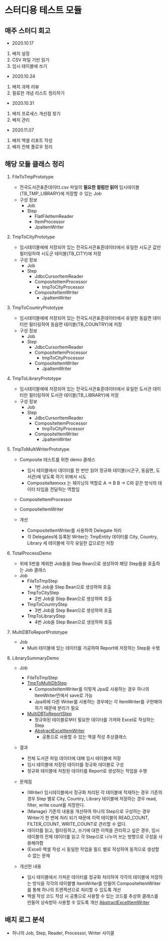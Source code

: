 # 스터디용 테스트 모듈

## 매주 스터디 회고

- 2020.10.17

1. 배치 설정
2. CSV 파일 기반 읽기
3. 임시 테이블에 쓰기

- 2020.10.24

1. 배치 과제 리뷰
2. 필료한 개념 리스트 정리하기

- 2020.10.31

1. 배치 프로세스 개선점 찾기
2. 배치 관리

- 2020.11.07

1. 배치 엑셀 리포트 작성
2. 배치 전체 플로우 정리

## 해당 모듈 클래스 정리

1. FileToTmpPrototype
	- 전국도서관표준데이터.csv 파일의 **필요한 컬럼만 읽어** 임시테이블(TB_TMP_LIBRARY)에 저장할 수 있는 Job
	- 구성 정보
		- Job
		- Step
			- FlatFileItemReader
			- ItemProcessor
			- JpaItemWriter

2. TmpToCityPrototype
	- 임시테이블에에 저장되어 있는 전국도서관표쥰데이터에서 유일한 시도군 값만 필터링하여 시도군 테이블(TB_CITY)에 저장
	- 구성 정보
		- Job
		- Step
			- JdbcCursorItemReader
			- CompositeItemProcessor
				- tmpToCityProcessor
			- CompositeItemWriter
				- JpaItemWriter

3. TmpToCountryPrototype
	- 임시테이블에에 저장되어 있는 전국도서관표쥰데이터에서 유일한 동읍면 데이터만 필터링하여 동읍면 테이블(TB_COUNTRY)에 저장
	- 구성 정보
		- Job
		- Step
			- JdbcCursorItemReader
			- CompositeItemProcessor
				- tmpToCityProcessor
			- CompositeItemWriter
				- JpaItemWriter

4. TmpToLibraryPrototype
	- 임시테이블에에 저장되어 있는 전국도서관표쥰데이터에서 유일한 도서관 데이터만 필터링하여 도서관 테이블(TB_LIBRARY)에 저장
	- 구성 정보
		- Job
		- Step
			- JdbcCursorItemReader
			- CompositeItemProcessor
				- tmpToCityProcessor
			- CompositeItemWriter
				- JpaItemWriter

5. TmpToMultiWriterPrototype
	- Composite 테스트를 위한 demo 클래스
		- 임시 테이블에서 데이터를 한 번만 읽어 정규화 테이블(시군구, 동읍면, 도서관)에 넣도록 하기 위해서 시도
		- CompositeItemxxx 는 체이닝의 역할로 A -> B B -> C와 같은 방식의 데이터 타입을 전달하는 역할임

	- CompositeItemProcessor
	- CompositeItemWriter

	- 개선
		- CompositeItemWriter를 사용하여 Delegate 처리
		- 각 Delegates에 등록된 Writer는 TmpEntity 데이터를 City, Country, Library 세 테이블에 각각 유일한 값으로만 저장

6. TotalProcessDemo
	- 위에 5번을 제외한 Job들을 Step Bean으로 생성하여 해당 Step들을 호출하는 Job 클래스
	- Job
		- FileToTmpStep
			- 1번 Job을 Step Bean으로 생성하여 호출
		- TmpToCityStep
			- 2번 Job을 Step Bean으로 생성하여 호출
		- TmpToCountryStep
			- 3번 Job을 Step Bean으로 생성하여 호출
		- TmpToLibraryStep
			- 4번 Job을 Step Bean으로 생성하여 호출

7. MultiDBToReportPrototype
	- Job
		- Multi 테이블에 있는 데이터를 가공하여 Report에 저장하는 Step을 수행

8. LibrarySummaryDemo
	- Job
		- FileToTmpStep
		- [TmpToMultiDbStep](/src/main/java/kr/seok/library/step/TmpToMultiDbStep.java)
			- CompositeItemWriter를 이렇게 Jpa로 사용하는 경우 하나의 ItemWriter안에서 save로 가능
			- Jpa외에 다른 Writer를 사용하는 경우에는 각 ItemWriter를 구현해야하기 때문에 분리가 필요
		- [MultiDBToReportStep](/src/main/java/kr/seok/library/step/MultiDBToReportStep.java)
			- 정규화된 테이블로부터 필요한 데이터를 가져와 Excel로 작성하는 Step
			- [AbstractExcelItemWriter](/src/main/java/kr/seok/library/writer/AbstractExcelItemWriter.java)
				- 공통으로 사용할 수 있는 엑셀 작성 추상클래스

	- 결과
		- 전체 도서관 파일 데이터에 대해 임시 테이블에 저장
		- 임시 테이블에 저장된 데이터를 정규화 테이블로 구성
		- 정규화 테이블에 저장된 데이터를 Report로 생성하는 작업을 수행

	- 문제점
		- (Writer) 임시테이블에서 정규화 처리된 각 테이블에 적재하는 경우 기존의 경우 Step 별로 City, Country, Library 테이블에 저장하는 경우 read, filter, write count를 저장한다.
		- (Manage) 기존의 내용을 개선하여 하나의 Step으로 구성하는 경우 Writer가 한 번에 처리 되기 때문에 이력 테이블의 READ_COUNT, FILTER_COUNT, WRITE_COUNT로 관리할 수 없다.
		- 데이터를 읽고, 필터링하고, 쓰기에 대한 이력을 관리하고 싶은 경우, 임시테이블의 전체 데이터를 읽고 각 Step으로 나누어 쓰는 방향으로 구성을 사용해야함
		- (Excel) 엑셀 작성 시 동일한 작업을 필드 별로 작성하여 동적으로 생성할 수 없는 문제

	- 개선한 내용
		- 임시 테이블에서 가져온 데이터를 정규화 처리하여 각각의 테이블에 저장하는 방식을 각각의 테이블별 ItemWriter를 만들어 CompositeItemWriter를 통해 하나의 트랜잭션으로 처리할 수 있도록 개선
		- 엑셀 작성 코드 작성 시 공통으로 사용할 수 있는 코드를 추상화 클래스를 만들어 상속받아 사용할 수 있도록
		  개선 [AbstractExcelItemWriter](/src/main/java/kr/seok/library/writer/AbstractExcelItemWriter.java)

## 배치 로그 분석

- 하나의 Job, Step, Reader, Processor, Writer 사이클
